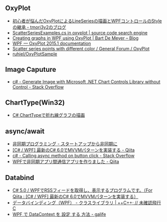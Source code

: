 ## OxyPlot
- [初心者が悩んだOxyPlotによるLineSeriesの描画とWPFコントロールのStyleの継承 - tmori3y2のブログ](http://tmori3y2.hatenablog.com/entry/2016/03/11/001426)
- [ScatterSeriesExamples.cs in oxyplot | source code search engine](https://searchcode.com/codesearch/view/28446369/)
- [Creating graphs in WPF using OxyPlot | Bart De Meyer – Blog](http://blog.bartdemeyer.be/2013/03/creating-graphs-in-wpf-using-oxyplot/)
- [WPF — OxyPlot 2015.1 documentation](http://docs.oxyplot.org/en/latest/getting-started/hello-wpf.html)
- [Scatter series points with different color / General Forum / OxyPlot](http://discussion.oxyplot.org/topics/805-scatter-series-points-with-different-color/)
- [ruhiel/OxyPlotSample](https://github.com/ruhiel/OxyPlotSample)

## Image Caputure
- [c# - Generate Image with Microsoft .NET Chart Controls Library without Control - Stack Overflow](https://stackoverflow.com/questions/1823884/generate-image-with-microsoft-net-chart-controls-library-without-control)

## ChartType(Win32)
- [C# ChartTypeで折れ線グラフの描画](http://tetu.zouri.jp/graphic/chartType/chartType.html)

## async/await
- [非同期プログラミング - スタートアップから非同期に](https://msdn.microsoft.com/ja-jp/magazine/mt620013.aspx)
- [[C# / WPF] 最新のC# 6.0でMVVMパターンを実装する - Qiita](http://qiita.com/nia_tn1012/items/de5c8f83f9a638f6e44e#12-viewmodelrssviewmodel%E3%82%AF%E3%83%A9%E3%82%B9)
- [c# - Calling async method on button click - Stack Overflow](https://stackoverflow.com/questions/28601678/calling-async-method-on-button-click)
- [WPFで非同期アプリ間通信アプリを作りました - Qiita](http://qiita.com/bamchoh/items/be3ca5d915cc54e62278)

## Databind
- [C# 5.0 / WPFでRSSフィードを取得し、表示するプログラムです。（For Qiita : [C# / WPF] 最新のC# 6.0でMVVMパターンを実装する）](https://gist.github.com/Nia-TN1012/a9762b547fcf644691fd)
- [データバインディング（WPF） - クラスライブラリ | ++C++; // 未確認飛行 C](http://ufcpp.net/study/dotnet/wpf_binding.html)
- [WPF で DataContext を 設定 する 方法 - galife](https://garafu.blogspot.jp/2014/09/wpf-datacontext.html)
